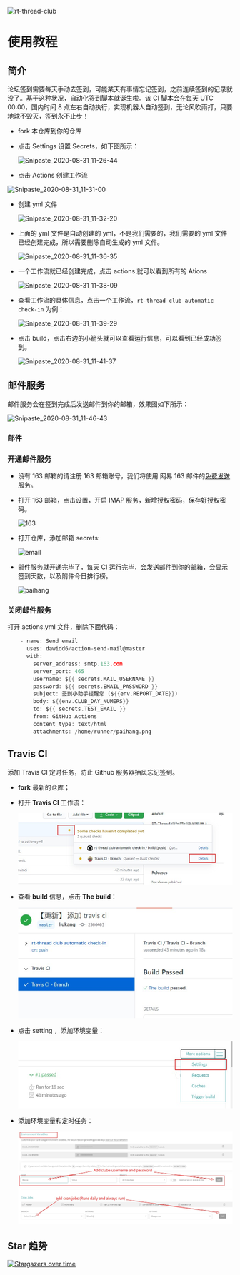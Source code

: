 ![rt-thread-club](https://github.com/thread-liu/rt-thread-club/workflows/rt-thread-club/badge.svg)

# 使用教程

## 简介

论坛签到需要每天手动去签到，可能某天有事情忘记签到，之前连续签到的记录就没了。基于这种状况，自动化签到脚本就诞生啦。该 CI 脚本会在每天 UTC 00:00，国内时间 8 点左右自动执行，实现机器人自动签到，无论风吹雨打，只要地球不毁灭，签到永不止步！

- fork 本仓库到你的仓库

- 点击 Settings 设置 Secrets，如下图所示：

  ![Snipaste_2020-08-31_11-26-44](figures/Snipaste_2020-08-31_11-26-44.png)

- 点击 Actions 创建工作流

![Snipaste_2020-08-31_11-31-00](figures/Snipaste_2020-08-31_11-31-00.png)

- 创建 yml 文件

  ![Snipaste_2020-08-31_11-32-20](figures/Snipaste_2020-08-31_11-32-20.png)

- 上面的 yml 文件是自动创建的 yml，不是我们需要的，我们需要的 yml 文件已经创建完成，所以需要删除自动生成的 yml 文件。

  ![Snipaste_2020-08-31_11-36-35](figures/Snipaste_2020-08-31_11-36-35.png)

- 一个工作流就已经创建完成，点击 actions 就可以看到所有的 Ations

  ![Snipaste_2020-08-31_11-38-09](figures/Snipaste_2020-08-31_11-38-09.png)

- 查看工作流的具体信息，点击一个工作流，`rt-thread club automatic check-in` 为例：

  ![Snipaste_2020-08-31_11-39-29](figures/Snipaste_2020-08-31_11-39-29.png)

- 点击 build，点击右边的小箭头就可以查看运行信息，可以看到已经成功签到。

  ![Snipaste_2020-08-31_11-41-37](figures/Snipaste_2020-08-31_11-41-37.png)

## 邮件服务

邮件服务会在签到完成后发送邮件到你的邮箱，效果图如下所示：

![Snipaste_2020-08-31_11-46-43](figures/Snipaste_2020-08-31_11-46-43.png)

### 邮件

### 开通邮件服务

- 没有 163 邮箱的请注册 163 邮箱账号，我们将使用 网易 163 邮件的[免费发送服务](http://help.163.com/09/1223/14/5R7P3QI100753VB8.html)。

- 打开 163 邮箱，点击设置，开启 IMAP 服务，新增授权密码，保存好授权密码。

  ![163](figures/163.png)

- 打开仓库，添加邮箱 secrets:

  ![email](figures/email.png)

- 邮件服务就开通完毕了，每天 CI 运行完毕，会发送邮件到你的邮箱，会显示签到天数，以及附件今日排行榜。

  ![paihang](figures/paihang.png)

### 关闭邮件服务

打开 actions.yml 文件，删除下面代码：

```c
    - name: Send email
      uses: dawidd6/action-send-mail@master
      with:
        server_address: smtp.163.com
        server_port: 465
        username: ${{ secrets.MAIL_USERNAME }}
        password: ${{ secrets.EMAIL_PASSWORD }}
        subject: 签到小助手提醒您 (${{env.REPORT_DATE}})
        body: ${{env.CLUB_DAY_NUMERS}}
        to: ${{ secrets.TEST_EMAIL }}
        from: GitHub Actions
        content_type: text/html
        attachments: /home/runner/paihang.png
```

## Travis CI

添加 Travis CI 定时任务，防止 Github 服务器抽风忘记签到。

- **fork** 最新的仓库；

- 打开 **Travis CI** 工作流：

  ![travis_ci](figures/travis_ci.jpg)

- 查看 **build** 信息，点击 **The build**：

  ![travis_ci_build](figures/travis_ci_build.jpg)

- 点击 setting ，添加环境变量：

  ![travis_setting](figures/travis_setting.jpg)

- 添加环境变量和定时任务：

  ![travis_ci_env](figures/travis_ci_env.jpg)
  

## Star 趋势

[![Stargazers over time](https://starchart.cc/thread-liu/rt-thread-club.svg)](https://starchart.cc/thread-liu/rt-thread-club.svg)

